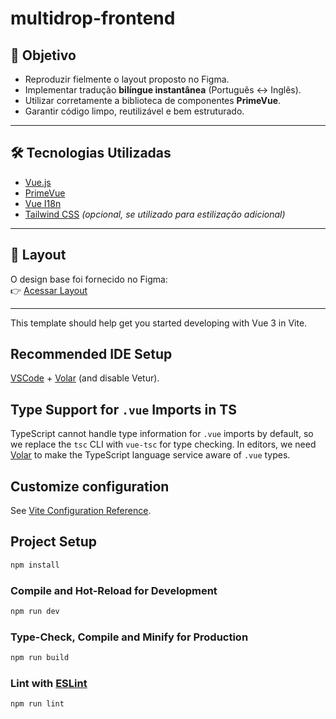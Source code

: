 # multidrop-frontend

## 🎯 Objetivo
- Reproduzir fielmente o layout proposto no Figma.  
- Implementar tradução **bilíngue instantânea** (Português ↔ Inglês).  
- Utilizar corretamente a biblioteca de componentes **PrimeVue**.  
- Garantir código limpo, reutilizável e bem estruturado.  

---

## 🛠️ Tecnologias Utilizadas
- [Vue.js](https://vuejs.org/)  
- [PrimeVue](https://primevue.org/)  
- [Vue I18n](https://vue-i18n.intlify.dev/)  
- [Tailwind CSS](https://tailwindcss.com/) *(opcional, se utilizado para estilização adicional)*  

---

## 📐 Layout
O design base foi fornecido no Figma:  
👉 [Acessar Layout](https://www.figma.com/design/Vh72vYbnVRU0GTEM8KIm3O/Desktop---Multidrop?node-id=7944-8077&t=QukncxyC5m0IYjhS-1)

---
This template should help get you started developing with Vue 3 in Vite.

## Recommended IDE Setup

[VSCode](https://code.visualstudio.com/) + [Volar](https://marketplace.visualstudio.com/items?itemName=Vue.volar) (and disable Vetur).

## Type Support for `.vue` Imports in TS

TypeScript cannot handle type information for `.vue` imports by default, so we replace the `tsc` CLI with `vue-tsc` for type checking. In editors, we need [Volar](https://marketplace.visualstudio.com/items?itemName=Vue.volar) to make the TypeScript language service aware of `.vue` types.

## Customize configuration

See [Vite Configuration Reference](https://vite.dev/config/).

## Project Setup

```sh
npm install
```

### Compile and Hot-Reload for Development

```sh
npm run dev
```

### Type-Check, Compile and Minify for Production

```sh
npm run build
```

### Lint with [ESLint](https://eslint.org/)

```sh
npm run lint
```
